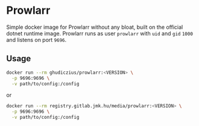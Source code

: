 # Prowlarr

Simple docker image for Prowlarr without any bloat, built on the official dotnet runtime image. Prowlarr runs as user `prowlarr` with `uid` and `gid` `1000` and listens on port `9696`.

## Usage

```sh
docker run --rm ghudiczius/prowlarr:<VERSION> \
  -p 9696:9696 \
  -v path/to/config:/config
```

or

```sh
docker run --rm registry.gitlab.jmk.hu/media/prowlarr:<VERSION> \
  -p 9696:9696 \
  -v path/to/config:/config
```
